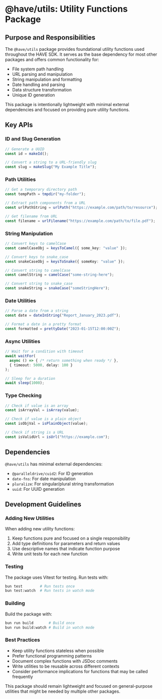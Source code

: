 # @have/utils: Utility Functions Package

## Purpose and Responsibilities

The `@have/utils` package provides foundational utility functions used throughout the HAVE SDK. It serves as the base dependency for most other packages and offers common functionality for:

- File system path handling
- URL parsing and manipulation
- String manipulation and formatting
- Date handling and parsing
- Data structure transformation
- Unique ID generation

This package is intentionally lightweight with minimal external dependencies and focused on providing pure utility functions.

## Key APIs

### ID and Slug Generation

```typescript
// Generate a UUID
const id = makeId();

// Convert a string to a URL-friendly slug
const slug = makeSlug("My Example Title");
```

### Path Utilities

```typescript
// Get a temporary directory path
const tempPath = tmpdir("my-folder");

// Extract path components from a URL
const urlPathString = urlPath("https://example.com/path/to/resource");

// Get filename from URL
const filename = urlFilename("https://example.com/path/to/file.pdf");
```

### String Manipulation

```typescript
// Convert keys to camelCase
const camelCaseObj = keysToCamel({ some_key: "value" });

// Convert keys to snake_case
const snakeCaseObj = keysToSnake({ someKey: "value" });

// Convert string to camelCase
const camelString = camelCase("some-string-here");

// Convert string to snake_case
const snakeString = snakeCase("someStringHere");
```

### Date Utilities

```typescript
// Parse a date from a string
const date = dateInString("Report_January_2023.pdf");

// Format a date in a pretty format
const formatted = prettyDate("2023-01-15T12:00:00Z");
```

### Async Utilities

```typescript
// Wait for a condition with timeout
await waitFor(
  async () => { /* return something when ready */ },
  { timeout: 5000, delay: 100 }
);

// Sleep for a duration
await sleep(1000);
```

### Type Checking

```typescript
// Check if value is an array
const isArrayVal = isArray(value);

// Check if value is a plain object
const isObjVal = isPlainObject(value);

// Check if string is a URL
const isValidUrl = isUrl("https://example.com");
```

## Dependencies

`@have/utils` has minimal external dependencies:

- `@paralleldrive/cuid2`: For ID generation
- `date-fns`: For date manipulation
- `pluralize`: For singular/plural string transformation
- `uuid`: For UUID generation

## Development Guidelines

### Adding New Utilities

When adding new utility functions:

1. Keep functions pure and focused on a single responsibility
2. Add type definitions for parameters and return values
3. Use descriptive names that indicate function purpose
4. Write unit tests for each new function

### Testing

The package uses Vitest for testing. Run tests with:

```bash
bun test        # Run tests once
bun test:watch  # Run tests in watch mode
```

### Building

Build the package with:

```bash
bun run build       # Build once
bun run build:watch # Build in watch mode
```

### Best Practices

- Keep utility functions stateless when possible
- Prefer functional programming patterns
- Document complex functions with JSDoc comments
- Write utilities to be reusable across different contexts
- Consider performance implications for functions that may be called frequently

This package should remain lightweight and focused on general-purpose utilities that might be needed by multiple other packages.
